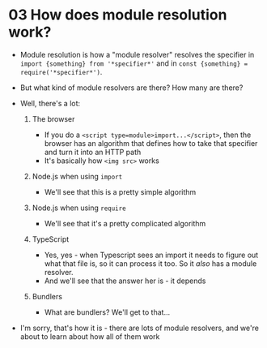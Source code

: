# 03 How does module resolution work?

- Module resolution is how a "module resolver" resolves the specifier in `import {something} from '*specifier*'` and in `const {something} = require('*specifier*')`.

- But what kind of module resolvers are there? How many are there?

- Well, there's a lot:
  1. The browser
     - If you do a `<script type=module>import...</script>`, then the browser has an algorithm that defines how to take that specifier and turn it into an HTTP path
     - It's basically how `<img src>` works

  2. Node.js when using `import`
     - We'll see that this is a pretty simple algorithm

  3. Node.js when using `require`
     - We'll see that it's a pretty complicated algorithm

  4. TypeScript
     - Yes, yes - when Typescript sees an import it needs to figure out what that file is, so it can process it too. So it _also_ has a module resolver.
     - And we'll see that the answer her is - it depends

  5. Bundlers
     - What are bundlers? We'll get to that...

- I'm sorry, that's how it is - there are lots of module resolvers, and we're about to learn about how all of them work
